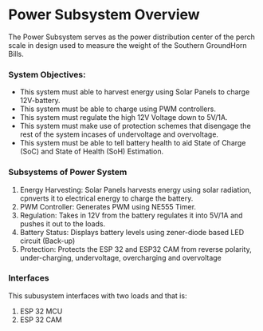 
# Power Subsystem Overview

The Power Subsystem serves as the power distribution center of the perch scale in design used to measure the weight of the Southern GroundHorn Bills.

### System Objectives:
* This system must able to harvest energy using Solar Panels to charge 12V-battery.
* This system must be able to charge using PWM controllers.
* This system must regulate the high 12V Voltage down to 5V/1A.
* This system must make use of protection schemes that disengage the rest of the system incases of undervoltage and overvoltage.
* This system must be able to tell battery health to aid State of Charge (SoC) and State of Health (SoH) Estimation.
 
### Subsystems of Power System
1. Energy Harvesting: Solar Panels harvests energy using solar radiation, cpnverts it to electrical energy to charge the battery.
2. PWM Controller: Generates PWM using NE555 Timer.
3. Regulation: Takes in 12V from the battery regulates it into 5V/1A and pushes it out to the loads.
4. Battery Status: Displays battery levels using zener-diode based LED circuit (Back-up)
5. Protection: Protects the ESP 32 and ESP32 CAM from reverse polarity, under-charging, undervoltage, overcharging and overvoltage

### Interfaces
This subusystem interfaces with two loads and that is:
1. ESP 32 MCU 
2. ESP 32 CAM 

